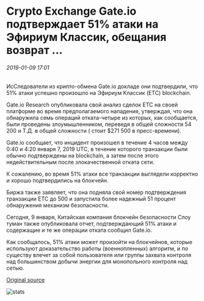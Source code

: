 # Crypto Exchange Gate.io подтверждает 51% атаки на Эфириум Классик, обещания возврат ...

###### 2019-01-09 17:01

ИсСледователи из крипто-обмена Gate.io докладе они подтвердили, что 51% атаки успешно произошло на Эфириум Классик (ETC) blockchain.

Gate.io Research опубликовала свой анализ сделок ETC на своей платформе во время предполагаемого нападения, утверждая, что она обнаружила семь операций отката-четыре из которых, как сообщается, были проведены злоумышленником, переведя в общей сложности 54 200 и Т.Д. в общей сложности ( стоит $271 500 в пресс-времени).

Gate.io сообщает, что инцидент произошел в течение 4 часов между 0:40 и 4:20 января 7, 2019 UTC, в течение которого транзакции были обычно подтверждены на blockchain, а затем после этого недействительным после злокачественной отката сети.

К сожалению, во время 51% атаки все транзакции выглядели корректно и хорошо подтвердились на блокчейн.

Биржа также заявляет, что она подняла свой номер подтверждения транзакции ETC до 500 и запустила более надежный 51 процент обнаружения механизм безопасности.

Сегодня, 9 января, Китайская компания блокчейн безопасности Слоу туман также опубликовала отчет, подтверждающий 51% атаки и содержащие и те же операции отката сообщил Gate.io.

Как сообщалось, 51% атаки может произойти на блокчейнов, которые используют доказательство работы (военнопленных) алгоритм, и по существу влечет за собой пользователя или группы захвата контроля над большинством добычи энергии для монопольного контроля над сетью.

[Original source](https://cointelegraph.com/news/crypto-exchange-gateio-confirms-51-attack-on-ethereum-classic-promises-refunds)

![stats](https://c.statcounter.com/11760860/0/a89fa40b/1/ "stats")
